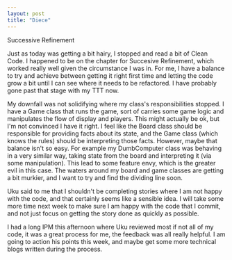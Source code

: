 ```yaml
---
layout: post
title: "Diece"
---
```


Successive Refinement

Just as today was getting a bit hairy, I stopped and read a bit of Clean Code.
I happened to be on the chapter for Succesive Refinement, which worked really
well given the circumstance I was in. For me, I have a balance to try and
achieve between getting it right first time and letting the code grow a bit
until I can see where it needs to be refactored. I have probably gone past that
stage with my TTT now. 

My downfall was not solidifying where my class's responsibilities stopped.
I have a Game class that runs the game, sort of carries some game logic and
manipulates the flow of display and players. This might actually be ok, but I'm
not convinced I have it right. I feel like the Board class should be
responsible for providing facts about its state, and the Game class (which
knows the rules) should be interpreting those facts. However, maybe that
balance isn't so easy. For example my DumbComputer class was behaving in a very
similar way, taking state from the board and interpreting it (via some
manipulation). This lead to some feature envy, which is the greater evil in
this case. The waters around my board and game classes are getting a bit
murkier, and I want to try and find the dividing line soon. 

Uku said to me that I shouldn't be completing stories where I am not happy with
the code, and that certainly seems like a sensible idea. I will take some more
time next week to make sure I am happy with the code that I commit, and not
just focus on getting the story done as quickly as possible. 

I had a long IPM this afternoon where Uku reviewed most if not all of my code,
it was a great process for me, the feedback was all really helpful. I am going
to action his points this week, and maybe get some more technical blogs written
during the process. 
